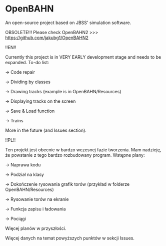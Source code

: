 # OpenBAHN
An open-source project based on JBSS' simulation software.

OBSOLETE!!! Please check OpenBAHN2 >>> https://github.com/jakubg1/OpenBAHN2

!!EN!!

Currently this project is in VERY EARLY development stage and needs to be expanded. To-do list:

-> Code repair

-> Dividing by classes

-> Drawing tracks (example is in OpenBAHN/Resources)

-> Displaying tracks on the screen

-> Save & Load function

-> Trains

More in the future (and Issues section).

!!PL!!

Ten projekt jest obecnie w bardzo wczesnej fazie tworzenia. Mam nadzieję, że powstanie z tego bardzo rozbudowany program. Wstępne plany:

-> Naprawa kodu

-> Podział na klasy

-> Dokończenie rysowania grafik torów (przykład w folderze OpenBAHN/Resources)

-> Rysowanie torów na ekranie

-> Funkcja zapisu i ładowania

-> Pociągi

Więcej planów w przyszłości.

Więcej danych na temat powyższych punktów w sekcji Issues.
